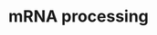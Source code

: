 ---
annotations:
- id: PW:0001073
  parent: regulatory pathway
  type: Pathway Ontology
  value: spliceosome pathway
authors:
- Nsalomonis
- MaintBot
- Khanspers
- Ddigles
- LWackers
description: 'This process describes the conversion of precursor messenger RNA into
  mature messenger RNA (mRNA). The pre-mRNA molecule undergoes three main modifications.
  These modifications are 5'' capping, 3'' polyadenylation, and RNA splicing, which
  occur in the cell nucleus before the RNA is translated.  5'' Capping: Capping of
  the pre-mRNA involves the addition of 7-methylguanosine (m7G) to the 5'' end. The
  cap protects the 5'' end of the primary RNA transcript from attack by ribonucleases
  that have specificity to the 3''5'' phosphodiester bonds.  3'' Processing: The pre-mRNA
  processing at the 3'' end of the RNA molecule involves cleavage of its 3'' end and
  then the addition of about 200 adenine residues to form a poly(A) tail. As the poly(A)
  tails is synthesised, it binds multiple copies of poly(A) binding protein, which
  protects the 3''end from ribonuclease digestion.  Splicing: RNA splicing is the
  process by which introns, regions of RNA that do not code for protein, are removed
  from the pre-mRNA and the remaining exons connected to re-form a single continuous
  molecule.  Description adapted from Wikipedia: http://en.wikipedia.org/wiki/Post-transcriptional_modification'
last-edited: 2022-05-18
organisms:
- Danio rerio
redirect_from:
- /index.php/Pathway:WP467
- /instance/WP467
- /instance/WP467_rr91976
revision: r91976
schema-jsonld:
- '@context': https://schema.org/
  '@id': https://wikipathways.github.io/pathways/WP467.html
  '@type': Dataset
  creator:
    '@type': Organization
    name: WikiPathways
  description: 'This process describes the conversion of precursor messenger RNA into
    mature messenger RNA (mRNA). The pre-mRNA molecule undergoes three main modifications.
    These modifications are 5'' capping, 3'' polyadenylation, and RNA splicing, which
    occur in the cell nucleus before the RNA is translated.  5'' Capping: Capping
    of the pre-mRNA involves the addition of 7-methylguanosine (m7G) to the 5'' end.
    The cap protects the 5'' end of the primary RNA transcript from attack by ribonucleases
    that have specificity to the 3''5'' phosphodiester bonds.  3'' Processing: The
    pre-mRNA processing at the 3'' end of the RNA molecule involves cleavage of its
    3'' end and then the addition of about 200 adenine residues to form a poly(A)
    tail. As the poly(A) tails is synthesised, it binds multiple copies of poly(A)
    binding protein, which protects the 3''end from ribonuclease digestion.  Splicing:
    RNA splicing is the process by which introns, regions of RNA that do not code
    for protein, are removed from the pre-mRNA and the remaining exons connected to
    re-form a single continuous molecule.  Description adapted from Wikipedia: http://en.wikipedia.org/wiki/Post-transcriptional_modification'
  keywords:
  - CLK1
  - CLK3
  - CSTF2T
  - DHX38
  - DHX9
  - DNAJC8
  - EFTUD2
  - HEAB
  - HNRPA2B1
  - HNRPH2
  - NCBP1
  - POLR2A
  - PRPF8
  - PSKH1
  - RBMX
  - RNMT
  - RNU2
  - Rnu6
  - SF3A3
  - SFRS14
  - SFRS4
  - SNRPB
  - SNRPD3
  - SRPK2
  - U1 snRNA
  - U4 snRNA
  - U5 snRNA
  - c20orf14
  - cd2bp2
  - cdc40
  - celf4
  - clk2a
  - clk2b
  - clk4a
  - clk4b
  - cpsf1
  - cpsf2
  - cpsf3
  - cpsf5
  - cstf1
  - cstf2
  - cstf3
  - cugbp1
  - cugbp2
  - ddx1
  - ddx20
  - dhx15
  - dhx16
  - dhx8
  - dicer1
  - fus
  - hnrnpa3
  - hnrnpc
  - hnrnpd
  - hnrnph1l
  - hnrnpk
  - hnrnpm
  - hnrnpr
  - hnrpa1
  - hnrpab
  - hnrpl
  - hnrpu
  - lsm7
  - mettl3
  - nar
  - ncbp2
  - nono
  - nxf1
  - pabn1
  - papola
  - pcbp2
  - phf5a
  - ppm1g
  - prmt1
  - prmt2
  - prpf18
  - prpf3
  - prpf4
  - prpf40a
  - prpf4bb
  - ptbp1a
  - ptbp2a
  - ptbp2b
  - rbm17
  - rbm5
  - rngtt
  - rnpc2
  - rnps1
  - sf3a1
  - sf3a2
  - sf3b1
  - sf3b2
  - sf3b4
  - sf3b5
  - sfpq
  - sfrs1
  - sfrs10
  - sfrs16
  - sfrs3
  - sfrs5a
  - sfrs5b
  - sfrs6a
  - sfrs6b
  - sfswap
  - smc1al
  - smx5
  - snrp70
  - snrpa
  - snrpa1
  - snrpb
  - snrpb2
  - snrpd1
  - snrpd2
  - snrpe
  - snrpfl
  - snrpg
  - spop
  - srek1
  - srp54
  - srpk1
  - srrm1
  - srsf10a
  - srsf10b
  - srsf2b
  - srsf7a
  - srsf9
  - ssfa1
  - sugp1
  - supt5h
  - tmed10
  - txnl4a
  - u2af1
  - wdr57
  - xrn2
  - ybx1
  - zgc:55440
  - zgc:77804
  license: CC0
  name: mRNA processing
seo: CreativeWork
title: mRNA processing
wpid: WP467
---